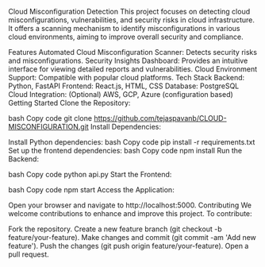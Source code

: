 Cloud Misconfiguration Detection
This project focuses on detecting cloud misconfigurations, vulnerabilities, and security risks in cloud infrastructure. It offers a scanning mechanism to identify misconfigurations in various cloud environments, aiming to improve overall security and compliance.

Features
Automated Cloud Misconfiguration Scanner: Detects security risks and misconfigurations.
Security Insights Dashboard: Provides an intuitive interface for viewing detailed reports and vulnerabilities.
Cloud Environment Support: Compatible with popular cloud platforms.
Tech Stack
Backend: Python, FastAPI
Frontend: React.js, HTML, CSS
Database: PostgreSQL
Cloud Integration: (Optional) AWS, GCP, Azure (configuration based)
Getting Started
Clone the Repository:

bash
Copy code
git clone https://github.com/tejaspavanb/CLOUD-MISCONFIGURATION.git
Install Dependencies:

Install Python dependencies:
bash
Copy code
pip install -r requirements.txt
Set up the frontend dependencies:
bash
Copy code
npm install
Run the Backend:

bash
Copy code
python api.py
Start the Frontend:

bash
Copy code
npm start
Access the Application:

Open your browser and navigate to http://localhost:5000.
Contributing
We welcome contributions to enhance and improve this project. To contribute:

Fork the repository.
Create a new feature branch (git checkout -b feature/your-feature).
Make changes and commit (git commit -am 'Add new feature').
Push the changes (git push origin feature/your-feature).
Open a pull request.
